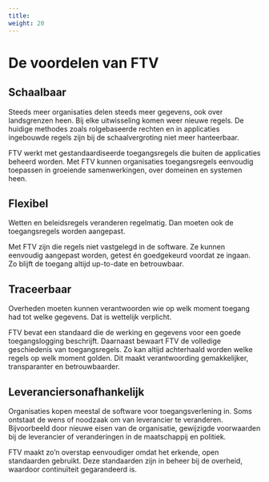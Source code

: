 ```yaml
---
title: 
weight: 20
---
```


# De voordelen van FTV

## Schaalbaar

Steeds meer organisaties delen steeds meer gegevens, ook over landsgrenzen heen. 
Bij elke uitwisseling komen weer nieuwe regels. 
De huidige methodes zoals rolgebaseerde rechten en in applicaties ingebouwde regels zijn bij de schaalvergroting niet meer hanteerbaar.

FTV werkt met gestandaardiseerde toegangsregels  die buiten de applicaties beheerd worden. 
Met FTV kunnen organisaties toegangsregels eenvoudig toepassen in groeiende samenwerkingen, over domeinen en systemen heen.


## Flexibel

Wetten en beleidsregels veranderen regelmatig. Dan moeten ook de toegangsregels worden aangepast.

Met FTV zijn die regels niet vastgelegd in de software. Ze kunnen eenvoudig aangepast worden, 
getest én goedgekeurd voordat ze ingaan. Zo blijft de toegang altijd up-to-date en betrouwbaar.

## Traceerbaar

Overheden moeten kunnen verantwoorden wie op welk moment toegang had tot welke gegevens. Dat is wettelijk verplicht.

FTV bevat een standaard die de werking en gegevens voor een goede toegangslogging beschrijft. 
Daarnaast bewaart FTV de volledige geschiedenis van toegangsregels. 
Zo kan altijd achterhaald worden welke regels op welk moment golden. 
Dit maakt verantwoording gemakkelijker, transparanter en betrouwbaarder.

## Leveranciersonafhankelijk

Organisaties kopen meestal de software voor toegangsverlening in. 
Soms ontstaat de wens of noodzaak om van leverancier te veranderen. 
Bijvoorbeeld door nieuwe eisen van de organisatie, gewijzigde voorwaarden bij de leverancier of veranderingen in de maatschappij en politiek.

FTV maakt zo’n overstap eenvoudiger omdat het erkende, open standaarden gebruikt. 
Deze standaarden zijn in beheer bij de overheid, waardoor continuïteit gegarandeerd is.
